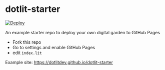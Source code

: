 # dotlit-starter

[![Deploy](../../actions/workflows/deploy.yml/badge.svg)](../../actions/workflows/deploy.yml)

An example starter repo to deploy your own digital garden to GitHub Pages

- Fork this repo
- Go to settings and enable GitHub Pages 
- edit `index.lit`

Example site: https://dotlitdev.github.io/dotlit-starter
